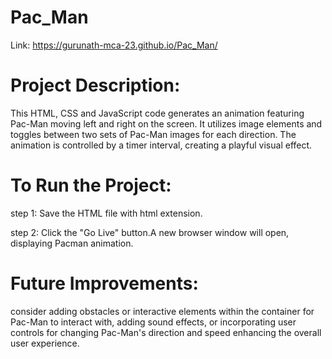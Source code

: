 # Pac_Man

Link: https://gurunath-mca-23.github.io/Pac_Man/

# Project Description:

This HTML, CSS and JavaScript code generates an animation featuring Pac-Man moving left and right on the screen. It utilizes image elements and toggles between two sets of Pac-Man images for each direction. The animation is controlled by a timer interval, creating a playful visual effect.


# To Run the Project:

step 1: Save the HTML file with html extension.

step 2: Click the "Go Live" button.A new browser window will open, displaying Pacman animation.

# Future Improvements: 

consider adding obstacles or interactive elements within the container for Pac-Man to interact with, adding sound effects, or incorporating user controls for changing Pac-Man's direction and speed enhancing the overall user experience.
